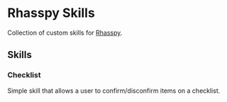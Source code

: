 # Rhasspy Skills

Collection of custom skills for [Rhasspy](https://github.com/rhasspy).

## Skills

### Checklist

Simple skill that allows a user to confirm/disconfirm items on a checklist.
